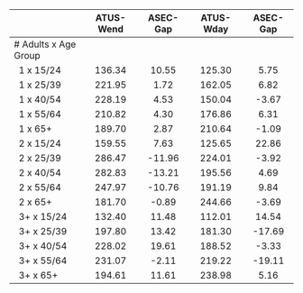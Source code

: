 
|                      |    ATUS-Wend |     ASEC-Gap |    ATUS-Wday |     ASEC-Gap |
| -------------------- | :----------: | :----------: | :----------: | :----------: |
| # Adults x Age Group |              |              |              |              |
| &nbsp;&nbsp;1 x 15/24 |       136.34 |        10.55 |       125.30 |         5.75 |
| &nbsp;&nbsp;1 x 25/39 |       221.95 |         1.72 |       162.05 |         6.82 |
| &nbsp;&nbsp;1 x 40/54 |       228.19 |         4.53 |       150.04 |        -3.67 |
| &nbsp;&nbsp;1 x 55/64 |       210.82 |         4.30 |       176.86 |         6.31 |
| &nbsp;&nbsp;1 x 65+  |       189.70 |         2.87 |       210.64 |        -1.09 |
| &nbsp;&nbsp;2 x 15/24 |       159.55 |         7.63 |       125.65 |        22.86 |
| &nbsp;&nbsp;2 x 25/39 |       286.47 |       -11.96 |       224.01 |        -3.92 |
| &nbsp;&nbsp;2 x 40/54 |       282.83 |       -13.21 |       195.56 |         4.69 |
| &nbsp;&nbsp;2 x 55/64 |       247.97 |       -10.76 |       191.19 |         9.84 |
| &nbsp;&nbsp;2 x 65+  |       181.70 |        -0.89 |       244.66 |        -3.69 |
| &nbsp;&nbsp;3+ x 15/24 |       132.40 |        11.48 |       112.01 |        14.54 |
| &nbsp;&nbsp;3+ x 25/39 |       197.80 |        13.42 |       181.30 |       -17.69 |
| &nbsp;&nbsp;3+ x 40/54 |       228.02 |        19.61 |       188.52 |        -3.33 |
| &nbsp;&nbsp;3+ x 55/64 |       231.07 |        -2.11 |       219.22 |       -19.11 |
| &nbsp;&nbsp;3+ x 65+ |       194.61 |        11.61 |       238.98 |         5.16 |

